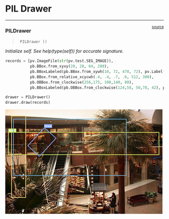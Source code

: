 # PIL Drawer


<!-- WARNING: THIS FILE WAS AUTOGENERATED! DO NOT EDIT! -->

------------------------------------------------------------------------

<a
href="https://github.com/lgvaz/polvo/blob/master/polvo/draw/pil_drawer.py#L12"
target="_blank" style="float:right; font-size:smaller">source</a>

### PILDrawer

>      PILDrawer ()

*Initialize self. See help(type(self)) for accurate signature.*

``` python
records = [pv.ImageFile(str(pv.test.SEG_IMAGE)),
           pb.BBox.from_xyxy(20, 20, 64, 280),
           pb.BBoxLabeled(pb.BBox.from_xywh(10, 72, 478, 72), pv.Label(0, 'test')),
           pb.BBox.from_relative_xcycwh(.4, .4, .7, .6, 512, 300),
           pb.OBBox.from_clockwise(256,175, 100,140, 80),
           pb.BBoxLabeled(pb.OBBox.from_clockwise(124,58, 50,78, 42), pv.Label(1, 'tree'))]
```

``` python
drawer = PILDrawer()
drawer.draw(records)
```

![](20f_draw.pil_drawer_files/figure-commonmark/cell-5-output-1.png)
